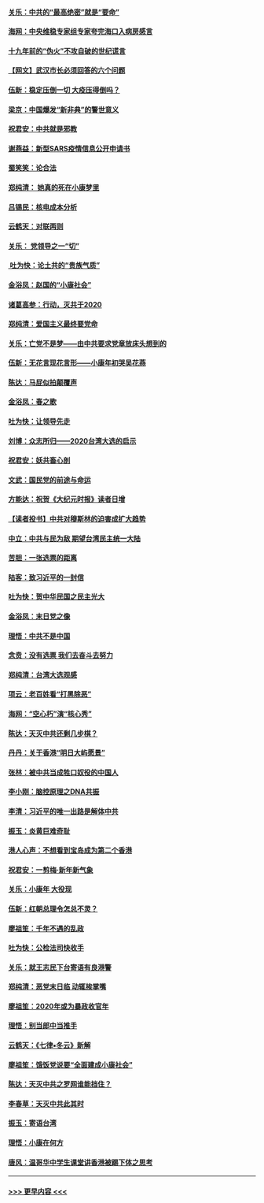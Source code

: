 #### [关乐：中共的“最高绝密”就是“要命”](../pages/nsc993/n11816946.md?t=01241555) 
#### [海网：中央维稳专家组专家夸完海口入病房感言](../pages/nsc993/n11815138.md?t=01241555) 
#### [十九年前的“伪火”不攻自破的世纪谎言](../pages/nsc993/n11813238.md?t=01241555) 
#### [【网文】武汉市长必须回答的六个问题](../pages/nsc993/n11813848.md?t=01241555) 
#### [伍新：稳定压倒一切 大疫压得倒吗？](../pages/nsc993/n11812634.md?t=01241555) 
#### [梁京：中国爆发“新非典”的警世意义](../pages/nsc993/n11812554.md?t=01241555) 
#### [祝君安：中共就是邪教](../pages/nsc993/n11812431.md?t=01241555) 
#### [谢燕益：新型SARS疫情信息公开申请书](../pages/nsc993/n11808840.md?t=01241555) 
#### [蜀笑笑：论合法](../pages/nsc993/n11808064.md?t=01241555) 
#### [郑纯清： 她真的死在小康梦里](../pages/nsc993/n11806623.md?t=01241555) 
#### [吕锡民：核电成本分析](../pages/nsc993/n11806284.md?t=01241555) 
#### [云鹤天：对联两则](../pages/nsc993/n11805957.md?t=01241555) 
#### [关乐： 党领导之一“切”](../pages/nsc993/n11804505.md?t=01241555) 
#### [ 吐为快：论土共的“贵族气质”](../pages/nsc993/n11804490.md?t=01241555) 
#### [金浴凤：赵国的“小康社会”](../pages/nsc993/n11804452.md?t=01241555) 
#### [诸葛高参：行动，灭共于2020](../pages/nsc993/n11804120.md?t=01241555) 
#### [郑纯清：爱国主义最终要党命](../pages/nsc993/n11802197.md?t=01241555) 
#### [关乐：亡党不是梦——由中共要求党章放床头想到的](../pages/nsc993/n11802156.md?t=01241555) 
#### [伍新：无花言现花言形——小康年初哭吴花燕](../pages/nsc993/n11800044.md?t=01241555) 
#### [陈达：马屁似拍颠覆声](../pages/nsc993/n11800010.md?t=01241555) 
#### [金浴凤：春之歌](../pages/nsc993/n11797687.md?t=01241555) 
#### [吐为快：让领导先走](../pages/nsc993/n11797512.md?t=01241555) 
#### [刘博：众志所归——2020台湾大选的启示](../pages/nsc993/n11796878.md?t=01241555) 
#### [祝君安：妖共畜心剖](../pages/nsc993/n11794273.md?t=01241555) 
#### [文武：国民党的前途与命运](../pages/nsc993/n11794198.md?t=01241555) 
#### [方能达：祝贺《大纪元时报》读者日增](../pages/nsc993/n11793807.md?t=01241555) 
#### [【读者投书】中共对穆斯林的迫害成扩大趋势](../pages/nsc993/n11791371.md?t=01241555) 
#### [中立：中共与民为敌 期望台湾民主统一大陆](../pages/nsc993/n11790392.md?t=01241555) 
#### [苦胆：一张选票的距离](../pages/nsc993/n11788914.md?t=01241555) 
#### [陆客：致习近平的一封信](../pages/nsc993/n11788867.md?t=01241555) 
#### [吐为快：贺中华民国之民主光大](../pages/nsc993/n11788618.md?t=01241555) 
#### [金浴凤：末日党之像](../pages/nsc993/n11787475.md?t=01241555) 
#### [理悟：中共不是中国](../pages/nsc993/n11787463.md?t=01241555) 
#### [念贲：没有选票  我们去奋斗去努力](../pages/nsc993/n11787398.md?t=01241555) 
#### [郑纯清：台湾大选观感](../pages/nsc993/n11786210.md?t=01241555) 
#### [项云：老百姓看“打黑除恶”](../pages/nsc993/n11785398.md?t=01241555) 
#### [海网：“空心朽”演“核心秀”](../pages/nsc993/n11783874.md?t=01241555) 
#### [陈达：天灭中共还剩几步棋？](../pages/nsc993/n11783719.md?t=01241555) 
#### [丹丹：关于香港“明日大屿愿景”](../pages/nsc993/n11783273.md?t=01241555) 
#### [张林：被中共当成牲口奴役的中国人](../pages/nsc993/n11782397.md?t=01241555) 
#### [李小刚：脑控原理之DNA共振](../pages/nsc993/n11780962.md?t=01241555) 
#### [李清：习近平的唯一出路是解体中共](../pages/nsc993/n11780866.md?t=01241555) 
#### [振玉：炎黄巨难奇耻](../pages/nsc993/n11779632.md?t=01241555) 
#### [港人心声：不想看到宝岛成为第二个香港](../pages/nsc993/n11778817.md?t=01241555) 
#### [祝君安：一剪梅‧新年新气象](../pages/nsc993/n11776340.md?t=01241555) 
#### [关乐：小康年 大役现](../pages/nsc993/n11774213.md?t=01241555) 
#### [伍新：红朝总理令怎总不灵？](../pages/nsc993/n11770813.md?t=01241555) 
#### [廖祖笙：千年不遇的乱政](../pages/nsc993/n11770373.md?t=01241555) 
#### [吐为快：公检法司快收手](../pages/nsc993/n11770359.md?t=01241555) 
#### [关乐：就王志民下台寄语有良港警](../pages/nsc993/n11769903.md?t=01241555) 
#### [郑纯清：恶党末日临 动辄挨掌嘴](../pages/nsc993/n11769356.md?t=01241555) 
#### [廖祖笙：2020年或为暴政收官年](../pages/nsc993/n11768216.md?t=01241555) 
#### [理悟：别当郎中当推手](../pages/nsc993/n11768243.md?t=01241555) 
#### [云鹤天：《七律▪冬云》新解](../pages/nsc993/n11768204.md?t=01241555) 
#### [廖祖笙：饿饭党说要“全面建成小康社会”](../pages/nsc993/n11767482.md?t=01241555) 
#### [陈达：天灭中共之罗网谁能挡住？](../pages/nsc993/n11767465.md?t=01241555) 
#### [李春草：天灭中共此其时](../pages/nsc993/n11767452.md?t=01241555) 
#### [振玉：寄语台湾](../pages/nsc993/n11767432.md?t=01241555) 
#### [理悟：小康在何方](../pages/nsc993/n11767394.md?t=01241555) 
#### [唐风：温哥华中学生课堂讲香港被踢下体之思考](../pages/nsc993/n11766848.md?t=01241555) 

----
#### [ >>> 更早内容 <<< ](../indexes/nsc993-earlier.md)
